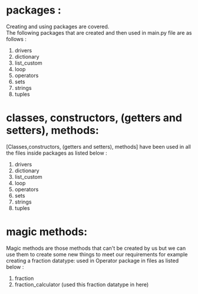 # packages : 
Creating and using packages are covered.  
The following packages that are created and then used in main.py file are as follows : 
1. drivers
2. dictionary
3. list_custom
4. loop
5. operators
6. sets
7. strings
8. tuples   

# classes, constructors, (getters and setters), methods:
[Classes,constructors, (getters and setters), methods] have been used in all the files inside packages as listed below : 
1. drivers
2. dictionary
3. list_custom
4. loop
5. operators
6. sets
7. strings
8. tuples  

# magic methods:
Magic methods are those methods that can't be created by us but we can use them to create some new things to meet our requirements for example creating a fraction datatype:
used in Operator package in files as listed below : 
1. fraction  
2. fraction_calculator (used this fraction datatype in here)
 